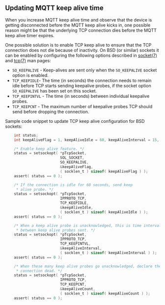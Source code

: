 
## Updating MQTT keep alive time

When you increase MQTT keep alive time and observe that the	device is getting disconnected before the MQTT keep alive kicks in, one possible reason might be that the underlying TCP connection dies before the MQTT keep alive timer expires.

One possible solution is to enable TCP keep alive to ensure that the TCP connection does not die because of inactivity. On BSD (or similar)	sockets it can be enabled by configuring the following options described in [socket(7)](https://man7.org/linux/man-pages/man7/socket.7.html) and [tcp(7)](https://man7.org/linux/man-pages/man7/tcp.7.html) man pages:

* `SO_KEEPALIVE` - Keep-alives are sent only when the `SO_KEEPALIVE` socket option is enabled.
* `TCP_KEEPIDLE`- The time (in seconds) the connection needs to remain idle before TCP starts sending keepalive probes, if the socket option `SO_KEEPALIVE` has been set on this socket.
* `TCP_KEEPINTVL` - The time (in seconds) between individual keepalive probes.
* `TCP_KEEPCNT` - The maximum number of keepalive probes TCP should send before dropping the connection.

Sample code snippet to update TCP keep alive configuration for BSD sockets:

``` c
    int status;
    int keepAliveFlag = 1, keepAliveIdle = 60, keepAliveInterval = 15, keepAliveCount = 4;

    /* Enable keep alive feature. */
    status = setsockopt( *pTcpSocket,
                         SOL_SOCKET,
                         SO_KEEPALIVE,
                         &keepAliveFlag,
                         ( socklen_t ) sizeof( keepAliveFlag ) );
    assert( status == 0 );

    /* If the connection is idle for 60 seconds, send keep
     * alive probe. */
    status = setsockopt( *pTcpSocket,
                         IPPROTO_TCP,
                         TCP_KEEPIDLE,
                         &keepAliveIdle,
                         ( socklen_t ) sizeof( keepAliveIdle ) );
    assert( status == 0 );

    /* When a keep alive probe is unacknowledged, this is time interval
     * between keep alive probes sent. */
    status = setsockopt( *pTcpSocket,
                         IPPROTO_TCP,
                         TCP_KEEPINTVL,
                         &keepAliveInterval,
                         ( socklen_t ) sizeof( keepAliveInterval ) );
    assert( status == 0 );

    /* When these many keep alive probes go unacknowledged, declare the
     * connection dead. */
    status = setsockopt( *pTcpSocket,
                         IPPROTO_TCP,
                         TCP_KEEPCNT,
                         &keepAliveCount,
                         ( socklen_t ) sizeof( keepAliveCount ) );
    assert( status == 0 );

```